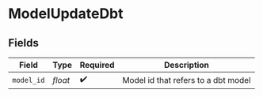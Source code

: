 # ModelUpdateDbt


## Fields

| Field                               | Type                                | Required                            | Description                         |
| ----------------------------------- | ----------------------------------- | ----------------------------------- | ----------------------------------- |
| `model_id`                          | *float*                             | :heavy_check_mark:                  | Model id that refers to a dbt model |